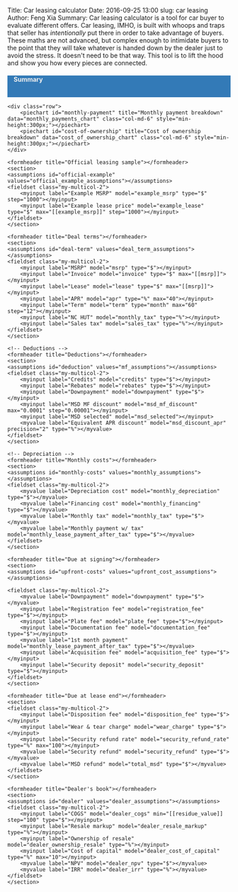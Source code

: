 Title: Car leasing calculator
Date: 2016-09-25 13:00
slug: car leasing
Author: Feng Xia
Summary: Car leasing calculator is a tool
    for car buyer to evaluate different offers. Car leasing, IMHO, is
    built with whoops and traps that seller has _intentionally_ put there
    in order to take advantage of buyers. These maths are not advanced,
    but complex enough to intimidate buyers to the point that they will
    take whatever is handed down by the dealer just to avoid the
    stress. It doesn't need to be that way. This tool is to lift the hood
    and show you how every pieces are connected.

<script type="text/javascript" src="/app/app.module.js">
</script>
<script type="text/javascript" src="/app/car-leasing/car-leasing.module.js">
</script>

<div ng-app="fengApp" ng-controller="CarLeasingController">
    <div class="row" style="background-color:#337ab7; padding: 0em 1em 1em 1em;color:#efefef;margin-bottom:1em;">
        <h4 class="page-header">Summary</h4>
        <div class="col-md-6">
            <summary label="Total lease" model="lease_after_tax" type="$"></summary>
            <summary label="Monthly payment" model="monthly_lease_payment_after_tax" type="$"></summary>
            <summary label="APR" model="apr" type="%"></summary>
            <summary label="Term" model="term" type="month" precision="0"></summary>
        </div><div class="col-md-6">
            <summary label="Cost of ownership" model="cost_of_ownership" type="$"></summary>
            <summary label="First payment" model="upfront_cost" type="$"></summary>
            <summary label="Last payment/refund" model="lease_end_cost" type="$"></summary>
        </div>
    </div>

    <div class="row">
        <piechart id="monthly-payment" title="Monthly payment breakdown" data="monthly_payments_chart" class="col-md-6" style="min-height:300px;"></piechart>
        <piechart id="cost-of-ownership" title="Cost of ownership breakdown" data="cost_of_ownership_chart" class="col-md-6" style="min-height:300px;"></piechart>
    </div>

    <formheader title="Official leasing sample"></formheader>
    <section>
    <assumptions id="official-example" values="official_example_assumptions"></assumptions>
    <fieldset class="my-multicol-2">
        <myinput label="Example MSRP" model="example_msrp" type="$" step="1000"></myinput>
        <myinput label="Example lease price" model="example_lease" type="$" max="[[example_msrp]]" step="1000"></myinput>
    </fieldset>
    </section>

    <formheader title="Deal terms"></formheader>
    <section>
    <assumptions id="deal-term" values="deal_term_assumptions"></assumptions>
    <fieldset class="my-multicol-2">
        <myinput label="MSRP" model="msrp" type="$"></myinput>
        <myinput label="Invoice" model="invoice" type="$" max="[[msrp]]"></myinput>
        <myinput label="Lease" model="lease" type="$" max="[[msrp]]"></myinput>
        <myinput label="APR" model="apr" type="%" max="40"></myinput>
        <myinput label="Term" model="term" type="month" max="60" step="12"></myinput>
        <myinput label="NC HUT" model="monthly_tax" type="%"></myinput>
        <myinput label="Sales tax" model="sales_tax" type="%"></myinput>
    </fieldset>
    </section>

    <!-- Deductions -->
    <formheader title="Deductions"></formheader>
    <section>
    <assumptions id="deduction" values="mf_assumptions"></assumptions>
    <fieldset class="my-multicol-2">
        <myinput label="Credits" model="credits" type="$"></myinput>
        <myinput label="Rebates" model="rebates" type="$"></myinput>
        <myinput label="Downpayment" model="downpayment" type="$"></myinput>
        <myinput label="MSD MF discount" model="msd_mf_discount" max="0.0001" step="0.00001"></myinput>
        <myinput label="MSD selected" model="msd_selected"></myinput>
        <myvalue label="Equivalent APR discount" model="msd_discount_apr" precision="2" type="%"></myvalue>
    </fieldset>
    </section>

    <!-- Depreciation -->
    <formheader title="Monthly costs"></formheader>
    <section>
    <assumptions id="monthly-costs" values="monthly_assumptions"></assumptions>
    <fieldset class="my-multicol-2">
        <myvalue label="Depreciation cost" model="monthly_depreciation" type="$"></myvalue>
        <myvalue label="Financing cost" model="monthly_financing" type="$"></myvalue>
        <myvalue label="Monthly tax" model="monthly_tax" type="$"></myvalue>
        <myvalue label="Monthly payment w/ tax" model="monthly_lease_payment_after_tax" type="$"></myvalue>
    </fieldset>
    </section>

    <formheader title="Due at signing"></formheader>
    <section>
    <assumptions id="upfront-costs" values="upfront_cost_assumptions"></assumptions>

    <fieldset class="my-multicol-2">
        <myvalue label="Downpayment" model="downpayment" type="$"></myvalue>
        <myinput label="Registration fee" model="registration_fee" type="$"></myinput>
        <myinput label="Plate fee" model="plate_fee" type="$"></myinput>
        <myinput label="Documentation fee" model="documentation_fee" type="$"></myinput>
        <myvalue label="1st month payment" model="monthly_lease_payment_after_tax" type="$"></myvalue>
        <myinput label="Acquisition fee" model="acquisition_fee" type="$"></myinput>
        <myinput label="Security deposit" model="security_deposit" type="$"></myinput>
    </fieldset>
    </section>

    <formheader title="Due at lease end"></formheader>
    <section>
    <fieldset class="my-multicol-2">
        <myinput label="Disposition fee" model="disposition_fee" type="$"></myinput>
        <myinput label="Wear & tear charge" model="wear_charge" type="$"></myinput>
        <myinput label="Security refund rate" model="security_refund_rate" type="%" max="100"></myinput>
        <myvalue label="Security refund" model="security_refund" type="$"></myvalue>
        <myvalue label="MSD refund" model="total_msd" type="$"></myvalue>
    </fieldset>
    </section>

    <formheader title="Dealer's book"></formheader>
    <section>
    <assumptions id="dealer" values="dealer_assumptions"></assumptions>
    <fieldset class="my-multicol-2">
        <myinput label="COGS" model="dealer_cogs" min="[[residue_value]] step="100" type="$"></myinput>
        <myinput label="Resale markup" model="dealer_resale_markup" type="%"></myinput>
        <myinput label="Ownership of resale" model="dealer_ownership_resale" type="%"></myinput>
        <myinput label="Cost of capital" model="dealer_cost_of_capital" type="%" max="10"></myinput>
        <myvalue label="NPV" model="dealer_npv" type="$"></myvalue>
        <myvalue label="IRR" model="dealer_irr" type="%"></myvalue>
    </fieldset>
    </section>
</div>

<script type="text/javascript">
    var j$ = jQuery.noConflict();


    j$(document).ready(function() {
        // toggle resume exp content by clicking on its header
        j$('formheader').click(function() {
            j$(this).next('section').toggle("slide", {
                direction: "right"
            }, 1000);

            j$(this).find('i').last().toggleClass('fa-angle-double-up');
            j$(this).find('i').last().toggleClass('fa-angle-double-down');
        });

    });
</script>
